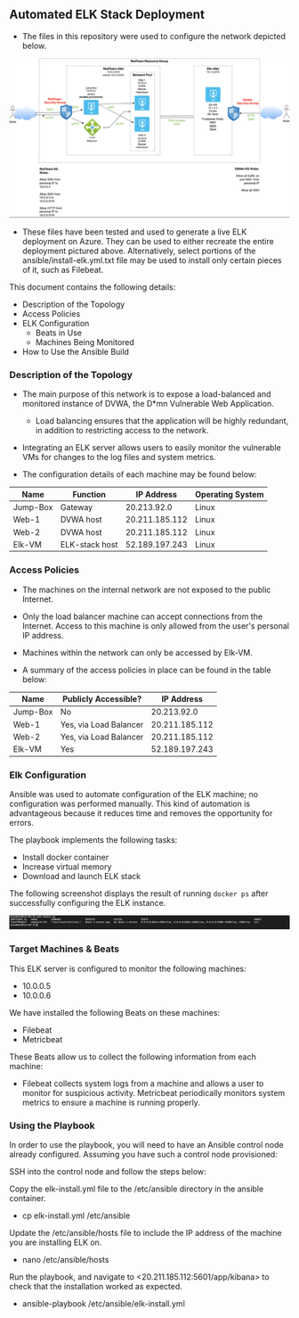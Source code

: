 ## Automated ELK Stack Deployment

- The files in this repository were used to configure the network depicted below.

 ![Network Diagram](Diagrams/network-diagram.png)

- These files have been tested and used to generate a live ELK deployment on Azure. They can be used to either recreate the entire deployment pictured above. Alternatively, select portions of the ansible/install-elk.yml.txt file may be used to install only certain pieces of it, such as Filebeat.

 

This document contains the following details:
- Description of the Topology
- Access Policies
- ELK Configuration
  - Beats in Use
  - Machines Being Monitored
- How to Use the Ansible Build



### Description of the Topology

- The main purpose of this network is to expose a load-balanced and monitored instance of DVWA, the D*mn Vulnerable Web Application.

  - Load balancing ensures that the application will be highly redundant, in addition to restricting access to the network.

- Integrating an ELK server allows users to easily monitor the vulnerable VMs for changes to the log files and system metrics.


- The configuration details of each machine may be found below:


| Name     | Function       | IP Address     | Operating System |
|----------|----------------|----------------|------------------|
| Jump-Box | Gateway        | 20.213.92.0    | Linux            |
| Web-1    | DVWA host      | 20.211.185.112 | Linux            |
| Web-2    | DVWA host      | 20.211.185.112 | Linux            |
| Elk-VM   | ELK-stack host | 52.189.197.243 | Linux            |

### Access Policies

- The machines on the internal network are not exposed to the public Internet. 

- Only the load balancer machine can accept connections from the Internet. Access to this machine is only allowed from the user's personal IP address.

- Machines within the network can only be accessed by Elk-VM.



- A summary of the access policies in place can be found in the table below:

| Name     | Publicly Accessible?   | IP Address     |
|----------|------------------------|----------------|
| Jump-Box | No                     | 20.213.92.0    |
| Web-1    | Yes, via Load Balancer | 20.211.185.112 |
| Web-2    | Yes, via Load Balancer | 20.211.185.112 |
| Elk-VM   | Yes                    | 52.189.197.243 |



### Elk Configuration

Ansible was used to automate configuration of the ELK machine; no configuration was performed manually. This kind of automation is advantageous because it reduces time and removes the opportunity for errors.


The playbook implements the following tasks:
- Install docker container
- Increase virtual memory
- Download and launch ELK stack

The following screenshot displays the result of running `docker ps` after successfully configuring the ELK instance.

![Docker Output](Diagrams/docker-ps-output.png)


### Target Machines & Beats
This ELK server is configured to monitor the following machines:
- 10.0.0.5
- 10.0.0.6

We have installed the following Beats on these machines:
- Filebeat
- Metricbeat

These Beats allow us to collect the following information from each machine:
- Filebeat collects system logs from a machine and allows a user to monitor for suspicious activity. Metricbeat periodically monitors system metrics to ensure a machine is running properly.  


### Using the Playbook
In order to use the playbook, you will need to have an Ansible control node already configured. Assuming you have such a control node provisioned: 

SSH into the control node and follow the steps below:

Copy the elk-install.yml file to the /etc/ansible directory in the ansible container.
- cp elk-install.yml /etc/ansible

Update the /etc/ansible/hosts file to include the IP address of the machine you are installing ELK on.
- nano /etc/ansible/hosts

Run the playbook, and navigate to <20.211.185.112:5601/app/kibana> to check that the installation worked as expected.
- ansible-playbook /etc/ansible/elk-install.yml

